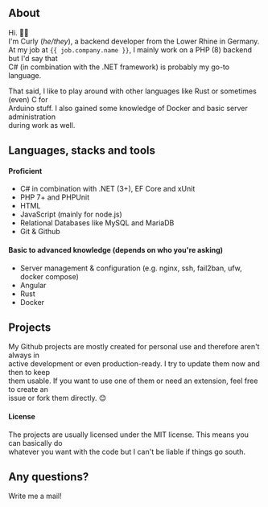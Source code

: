 ## About

Hi. ✌🏻   
I'm Curly (_he/they_), a backend developer from the Lower Rhine in Germany.   
At my job at `{{ job.company.name }}`, I mainly work on a PHP (8) backend but I'd say that  
C# (in combination with the .NET framework) is probably my go-to language.   

That said, I like to play around with other languages like Rust or sometimes (even) C for  
Arduino stuff. I also gained some knowledge of Docker and basic server administration  
during work as well. 

## Languages, stacks and tools
#### Proficient
- C# in combination with .NET (3+), EF Core and xUnit
- PHP 7+ and PHPUnit
- HTML
- JavaScript (mainly for node.js)
- Relational Databases like MySQL and MariaDB
- Git & Github

#### Basic to advanced knowledge (depends on who you're asking)
- Server management & configuration (e.g. nginx, ssh, fail2ban, ufw, docker compose)
- Angular
- Rust
- Docker

## Projects
My Github projects are mostly created for personal use and therefore aren't always in  
active development or even production-ready. I try to update them now and then to keep  
them usable. If you want to use one of them or need an extension, feel free to create an  
issue or fork them directly. 😊

#### License
The projects are usually licensed under the MIT license. This means you can basically do  
whatever you want with the code but I can't be liable if things go south.

## Any questions?
Write me a mail!
